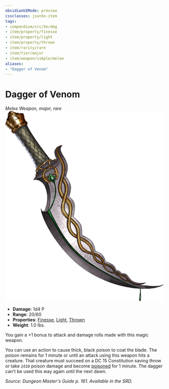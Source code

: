 ```yaml
---
obsidianUIMode: preview
cssclasses: json5e-item
tags:
- compendium/src/5e/dmg
- item/property/finesse
- item/property/light
- item/property/thrown
- item/rarity/rare
- item/tier/major
- item/weapon/simple/melee
aliases: 
- "Dagger of Venom"
---
```

# Dagger of Venom
*Melee Weapon, major, rare*  
![](https://raw.githubusercontent.com/5etools-mirror-2/5etools-img/main/items/DMG/Dagger%20of%20Venom.webp#right)  

- **Damage**: 1d4 P
- **Range**: 20/60
- **Properties**: [Finesse](item-properties.md#Finesse), [Light](item-properties.md#Light), [Thrown](item-properties.md#Thrown)
- **Weight**: 1.0 lbs.

You gain a +1 bonus to attack and damage rolls made with this magic weapon.

You can use an action to cause thick, black poison to coat the blade. The poison remains for 1 minute or until an attack using this weapon hits a creature. That creature must succeed on a DC 15 Constitution saving throw or take `2d10` poison damage and become [poisoned](conditions.md#poisoned) for 1 minute. The dagger can't be used this way again until the next dawn.

*Source: Dungeon Master's Guide p. 161. Available in the SRD.*